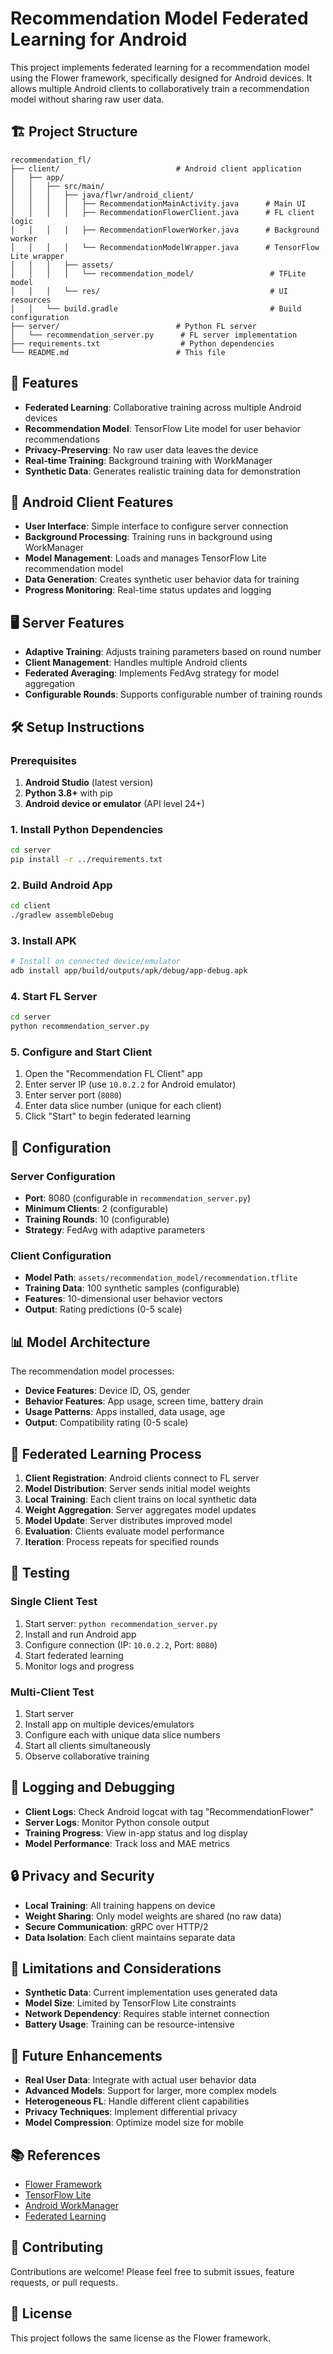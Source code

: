 # Recommendation Model Federated Learning for Android

This project implements federated learning for a recommendation model using the Flower framework, specifically designed for Android devices. It allows multiple Android clients to collaboratively train a recommendation model without sharing raw user data.

## 🏗️ Project Structure

```
recommendation_fl/
├── client/                          # Android client application
│   ├── app/
│   │   ├── src/main/
│   │   │   ├── java/flwr/android_client/
│   │   │   │   ├── RecommendationMainActivity.java      # Main UI
│   │   │   │   ├── RecommendationFlowerClient.java      # FL client logic
│   │   │   │   ├── RecommendationFlowerWorker.java      # Background worker
│   │   │   │   └── RecommendationModelWrapper.java      # TensorFlow Lite wrapper
│   │   │   ├── assets/
│   │   │   │   └── recommendation_model/                 # TFLite model
│   │   │   └── res/                                      # UI resources
│   │   └── build.gradle                                  # Build configuration
├── server/                          # Python FL server
│   └── recommendation_server.py      # FL server implementation
├── requirements.txt                  # Python dependencies
└── README.md                        # This file
```

## 🚀 Features

- **Federated Learning**: Collaborative training across multiple Android devices
- **Recommendation Model**: TensorFlow Lite model for user behavior recommendations
- **Privacy-Preserving**: No raw user data leaves the device
- **Real-time Training**: Background training with WorkManager
- **Synthetic Data**: Generates realistic training data for demonstration

## 📱 Android Client Features

- **User Interface**: Simple interface to configure server connection
- **Background Processing**: Training runs in background using WorkManager
- **Model Management**: Loads and manages TensorFlow Lite recommendation model
- **Data Generation**: Creates synthetic user behavior data for training
- **Progress Monitoring**: Real-time status updates and logging

## 🖥️ Server Features

- **Adaptive Training**: Adjusts training parameters based on round number
- **Client Management**: Handles multiple Android clients
- **Federated Averaging**: Implements FedAvg strategy for model aggregation
- **Configurable Rounds**: Supports configurable number of training rounds

## 🛠️ Setup Instructions

### Prerequisites

1. **Android Studio** (latest version)
2. **Python 3.8+** with pip
3. **Android device or emulator** (API level 24+)

### 1. Install Python Dependencies

```bash
cd server
pip install -r ../requirements.txt
```

### 2. Build Android App

```bash
cd client
./gradlew assembleDebug
```

### 3. Install APK

```bash
# Install on connected device/emulator
adb install app/build/outputs/apk/debug/app-debug.apk
```

### 4. Start FL Server

```bash
cd server
python recommendation_server.py
```

### 5. Configure and Start Client

1. Open the "Recommendation FL Client" app
2. Enter server IP (use `10.0.2.2` for Android emulator)
3. Enter server port (`8080`)
4. Enter data slice number (unique for each client)
5. Click "Start" to begin federated learning

## 🔧 Configuration

### Server Configuration

- **Port**: 8080 (configurable in `recommendation_server.py`)
- **Minimum Clients**: 2 (configurable)
- **Training Rounds**: 10 (configurable)
- **Strategy**: FedAvg with adaptive parameters

### Client Configuration

- **Model Path**: `assets/recommendation_model/recommendation.tflite`
- **Training Data**: 100 synthetic samples (configurable)
- **Features**: 10-dimensional user behavior vectors
- **Output**: Rating predictions (0-5 scale)

## 📊 Model Architecture

The recommendation model processes:
- **Device Features**: Device ID, OS, gender
- **Behavior Features**: App usage, screen time, battery drain
- **Usage Patterns**: Apps installed, data usage, age
- **Output**: Compatibility rating (0-5 scale)

## 🔄 Federated Learning Process

1. **Client Registration**: Android clients connect to FL server
2. **Model Distribution**: Server sends initial model weights
3. **Local Training**: Each client trains on local synthetic data
4. **Weight Aggregation**: Server aggregates model updates
5. **Model Update**: Server distributes improved model
6. **Evaluation**: Clients evaluate model performance
7. **Iteration**: Process repeats for specified rounds

## 🧪 Testing

### Single Client Test

1. Start server: `python recommendation_server.py`
2. Install and run Android app
3. Configure connection (IP: `10.0.2.2`, Port: `8080`)
4. Start federated learning
5. Monitor logs and progress

### Multi-Client Test

1. Start server
2. Install app on multiple devices/emulators
3. Configure each with unique data slice numbers
4. Start all clients simultaneously
5. Observe collaborative training

## 📝 Logging and Debugging

- **Client Logs**: Check Android logcat with tag "RecommendationFlower"
- **Server Logs**: Monitor Python console output
- **Training Progress**: View in-app status and log display
- **Model Performance**: Track loss and MAE metrics

## 🔒 Privacy and Security

- **Local Training**: All training happens on device
- **Weight Sharing**: Only model weights are shared (no raw data)
- **Secure Communication**: gRPC over HTTP/2
- **Data Isolation**: Each client maintains separate data

## 🚧 Limitations and Considerations

- **Synthetic Data**: Current implementation uses generated data
- **Model Size**: Limited by TensorFlow Lite constraints
- **Network Dependency**: Requires stable internet connection
- **Battery Usage**: Training can be resource-intensive

## 🔮 Future Enhancements

- **Real User Data**: Integrate with actual user behavior data
- **Advanced Models**: Support for larger, more complex models
- **Heterogeneous FL**: Handle different client capabilities
- **Privacy Techniques**: Implement differential privacy
- **Model Compression**: Optimize model size for mobile

## 📚 References

- [Flower Framework](https://flower.dev/)
- [TensorFlow Lite](https://www.tensorflow.org/lite)
- [Android WorkManager](https://developer.android.com/topic/libraries/architecture/workmanager)
- [Federated Learning](https://ai.googleblog.com/2017/04/federated-learning-collaborative.html)

## 🤝 Contributing

Contributions are welcome! Please feel free to submit issues, feature requests, or pull requests.

## 📄 License

This project follows the same license as the Flower framework.
